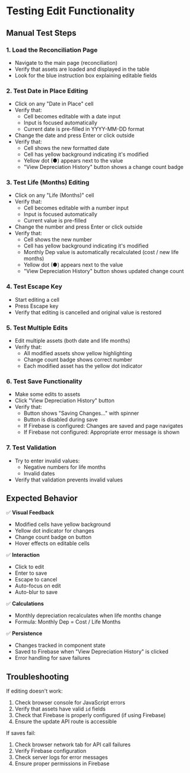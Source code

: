 # Testing Edit Functionality

## Manual Test Steps

### 1. Load the Reconciliation Page
- Navigate to the main page (reconciliation)
- Verify that assets are loaded and displayed in the table
- Look for the blue instruction box explaining editable fields

### 2. Test Date in Place Editing
- Click on any "Date in Place" cell
- Verify that:
  - Cell becomes editable with a date input
  - Input is focused automatically
  - Current date is pre-filled in YYYY-MM-DD format
- Change the date and press Enter or click outside
- Verify that:
  - Cell shows the new formatted date
  - Cell has yellow background indicating it's modified
  - Yellow dot (●) appears next to the value
  - "View Depreciation History" button shows a change count badge

### 3. Test Life (Months) Editing
- Click on any "Life (Months)" cell
- Verify that:
  - Cell becomes editable with a number input
  - Input is focused automatically
  - Current value is pre-filled
- Change the number and press Enter or click outside
- Verify that:
  - Cell shows the new number
  - Cell has yellow background indicating it's modified
  - Monthly Dep value is automatically recalculated (cost / new life months)
  - Yellow dot (●) appears next to the value
  - "View Depreciation History" button shows updated change count

### 4. Test Escape Key
- Start editing a cell
- Press Escape key
- Verify that editing is cancelled and original value is restored

### 5. Test Multiple Edits
- Edit multiple assets (both date and life months)
- Verify that:
  - All modified assets show yellow highlighting
  - Change count badge shows correct number
  - Each modified asset has the yellow dot indicator

### 6. Test Save Functionality
- Make some edits to assets
- Click "View Depreciation History" button
- Verify that:
  - Button shows "Saving Changes..." with spinner
  - Button is disabled during save
  - If Firebase is configured: Changes are saved and page navigates
  - If Firebase not configured: Appropriate error message is shown

### 7. Test Validation
- Try to enter invalid values:
  - Negative numbers for life months
  - Invalid dates
- Verify that validation prevents invalid values

## Expected Behavior

✅ **Visual Feedback**
- Modified cells have yellow background
- Yellow dot indicator for changes
- Change count badge on button
- Hover effects on editable cells

✅ **Interaction**
- Click to edit
- Enter to save
- Escape to cancel
- Auto-focus on edit
- Auto-blur to save

✅ **Calculations**
- Monthly depreciation recalculates when life months change
- Formula: Monthly Dep = Cost / Life Months

✅ **Persistence**
- Changes tracked in component state
- Saved to Firebase when "View Depreciation History" is clicked
- Error handling for save failures

## Troubleshooting

If editing doesn't work:
1. Check browser console for JavaScript errors
2. Verify that assets have valid `id` fields
3. Check that Firebase is properly configured (if using Firebase)
4. Ensure the update API route is accessible

If saves fail:
1. Check browser network tab for API call failures
2. Verify Firebase configuration
3. Check server logs for error messages
4. Ensure proper permissions in Firebase

